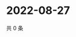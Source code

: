 # 2022-08-27

共 0 条

<!-- BEGIN WEIBO -->
<!-- 最后更新时间 Sat Aug 27 2022 21:20:20 GMT+0800 (China Standard Time) -->

<!-- END WEIBO -->
